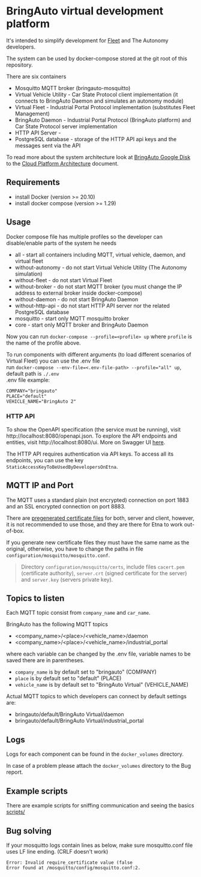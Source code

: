 
# BringAuto virtual development platform

It's intended to simplify development for [Fleet] and The Autonomy developers.

The system can be used by docker-compose stored at the git root of this repository.

There are six containers

- Mosquitto MQTT broker (bringauto-mosquitto)
- Virtual Vehicle Utility - Car State Protocol client implementation (it connects to BringAuto Daemon and simulates an autonomy module)
- Virtual Fleet - Industrial Portal Protocol implementation (substitutes Fleet Management)
- BringAuto Daemon - Industrial Portal Protocol (BringAuto platform) and Car State Protocol server implementation
- HTTP API Server - 
- PostgreSQL database - storage of the HTTP API api keys and the messages sent via the API

To read more about the system architecture look at [BringAuto Google Disk]
to the [Cloud Platform Architecture] document.

## Requirements

- install Docker (version >= 20.10)
- install docker compose (version >= 1.29)

## Usage


Docker compose file has multiple profiles so the developer can disable/enable parts of the system he needs

- all - start all containers including MQTT, virtual vehicle, daemon, and virtual fleet
- without-autonomy - do not start Virtual Vehicle Utility (The Autonomy simulation)
- without-fleet - do not start Virtual Fleet
- without-broker - do not start MQTT broker (you must change the IP address to external broker inside docker-compose)
- without-daemon - do not start BringAuto Daemon
- without-http-api - do not start HTTP API server nor the related PostgreSQL database
- mosquitto - start only MQTT mosquitto broker
- core - start only MQTT broker and BringAuto Daemon

Now you can run `docker-compose --profile=<profile> up` where `profile` is the name of the profile above.

To run components with different arguments (to load different scenarios of Virtual Fleet) you can use the .env file  
run `docker-compose --env-file=<.env-file-path> --profile="all" up`, default path is `./.env`  
.env file example:
```
COMPANY="bringauto"
PLACE="default"
VEHICLE_NAME="BringAuto 2"
```
### HTTP API
To show the OpenAPI specification (the service must be running), visit http://localhost:8080/openapi.json. 
To explore the API endpoints and entities, visit http://localhost:8080/ui. More on Swagger UI [here](https://swagger.io/tools/swagger-ui/).

The HTTP API requires authentication via API keys. To access all its endpoints, you can use the key `StaticAccessKeyToBeUsedByDevelopersOnEtna`.


## MQTT IP and Port
The MQTT uses a standard plain (not encrypted) connection on port 1883 and an SSL encrypted connection on port 8883.

There are [pregenerated certificate files] for both, server and client, however, it is not recommended to use those, and they are there for Etna to work out-of-box.

If you generate new certificate files they must have the same name as the original, otherwise, you have to change the paths in file `configuration/mosquitto/mosquitto.conf`.

> Directory `configuration/mosquitto/certs`, include files `cacert.pem` (certificate authority), `server.crt` (signed certificate for the server) and `server.key` (servers private key).

## Topics to listen

Each MQTT topic consist from `company_name` and `car_name`.

BringAuto has the following MQTT topics
- \<company_name>/\<place>/\<vehicle_name>/daemon
- \<company_name>/\<place>/\<vehicle_name>/industrial_portal

where each variable can be changed by the .env file, variable names to be saved there are in parentheses.
- `company_name` is by default set to "bringauto" (COMPANY)
- `place` is by default set to "default" (PLACE)
- `vehicle_name` is by default set to "BringAuto Virtual" (VEHICLE_NAME)


Actual MQTT topics to which developers can connect by default settings are:
- bringauto/default/BringAuto Virtual/daemon
- bringauto/default/BringAuto Virtual/industrial_portal


## Logs

Logs for each component can be found in the `docker_volumes` directory.

In case of a problem please attach the `docker_volumes` directory to the Bug report.

## Example scripts

There are example scripts for sniffing communication and seeing the basics [scripts/]

## Bug solving
If your mosquitto logs contain lines as below, make sure mosquitto.conf file uses LF line ending. (CRLF doesn't work)
```
Error: Invalid require_certificate value (false
Error found at /mosquitto/config/mosquitto.conf:2.
```

[Fleet]: https://github.com/bringauto/fleet
[Cloud Platform Architecture]: https://docs.google.com/document/d/1jgSrBhZm73j_DkxNMtRgBLvnh_K-MUsL7z576hUat-I/edit
[Industrial Portal]: https://github.com/bringauto/industrial-portal
[Google Artifacts Registry]: https://console.cloud.google.com/artifacts/docker/bringauto-infrastructure/europe-west1/virtual-platform?hl=cs&project=bringauto-infrastructure
[Cloud System Architecture]: https://docs.google.com/document/d/1jgSrBhZm73j_DkxNMtRgBLvnh_K-MUsL7z576hUat-I
[BringAuto Google Disk]: https://drive.google.com/drive/u/0/folders/1ZE9VRs86QtP6GqTJBl6vRJLmkh1lTEc5
[pregenerated certificate files]: configuration/mosquitto/certs
[scripts/]: scripts/
